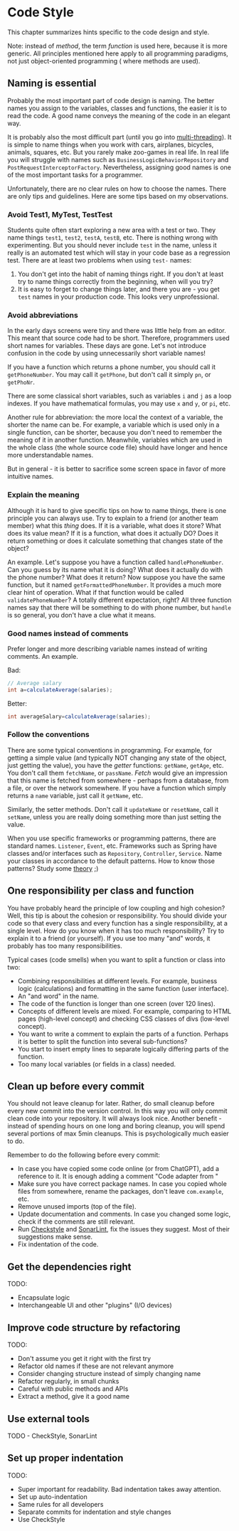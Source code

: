 # Code Style

This chapter summarizes hints specific to the code design and style.

Note: instead of _method_, the term _function_ is used here, because it is more generic. All
principles mentioned here apply to all programming paradigms, not just object-oriented programming (
where methods are used).

## Naming is essential

Probably the most important part of code design is naming. The better names you assign to the
variables, classes and functions, the easier it is to read the code. A good name conveys the meaning
of the code in an elegant way.

It is probably also the most difficult part (until you go
into [multi-threading](http://www.quickmeme.com/meme/364490)). It is simple to name things when you
work with cars, airplanes, bicycles, animals, squares, etc. But you rarely make zoo-games in real
life. In real life you will struggle with names such as `BusinessLogicBehaviorRepository`
and `PostRequestInterceptorFactory`. Nevertheless, assigning good names is one of the most important
tasks for a programmer.

Unfortunately, there are no clear rules on how to choose the names. There are only tips and
guidelines. Here are some tips based on my observations.

### Avoid Test1, MyTest, TestTest

Students quite often start exploring a new area with a test or two. They name things `test1`,
`test2`, `testA`, `testB`, etc. There is nothing wrong with experimenting. But you should never
include `test` in the name, unless it really is an automated test which will stay in your code base
as a regression test. There are at least two problems when using `test-` names:

1. You don't get into the habit of naming things right. If you don't at least try to name things
   correctly from the beginning, when will you try?
2. It is easy to forget to change things later, and there you are - you get `test` names in your
   production code. This looks very unprofessional.

### Avoid abbreviations

In the early days screens were tiny and there was little help from an editor. This meant that source
code had to be short. Therefore, programmers used short names for variables. These days are gone.
Let's not introduce confusion in the code by using unnecessarily short variable names!

If you have a function which returns a phone number, you should call it `getPhoneNumber`. You may
call it `getPhone`, but don't call it simply `pn`, or `getPhoNr`.

There are some classical short variables, such as variables `i` and `j` as a loop indexes. If you
have mathematical formulas, you may use `x` and `y`, or `pi`, etc.

Another rule for abbreviation: the more local the context of a variable, the shorter the name can
be. For example, a variable which is used only in a single function, can be shorter, because you
don't need to remember the meaning of it in another function. Meanwhile, variables which are used in
the whole class (the whole source code file) should have longer and hence more understandable names.

But in general - it is better to sacrifice some screen space in favor of more intuitive names.

### Explain the meaning

Although it is hard to give specific tips on how to name things, there is one principle you can
always use. Try to explain to a friend (or another team member) what this _thing_ does. If it is a
variable, what does it store? What does its value mean? If it is a function, what does it actually
DO? Does it return something or does it calculate something that changes state of the object?

An example. Let's suppose you have a function called `handlePhoneNumber`. Can you guess by its name
what it is doing? What does it actually do with the phone number? What does it return? Now suppose
you have the same function, but it named `getFormattedPhoneNumber`. It provides a much more clear
hint of operation. What if that function would be called `validatePhoneNumber`? A totally different
expectation, right? All three function names say that there will be something to do with phone
number, but `handle` is so general, you don't have a clue what it means.

### Good names instead of comments

Prefer longer and more describing variable names instead of writing comments. An example.

Bad:

```java
// Average salary
int a=calculateAverage(salaries);
```

Better:

```java
int averageSalary=calculateAverage(salaries);
```

### Follow the conventions

There are some typical conventions in programming. For example, for getting a simple value (and
typically NOT changing any state of the object, just getting the value), you have the _getter_
functions: `getName`, `getAge`, etc. You don't call them `fetchName`, or `passName`. _Fetch_
would give an impression that this name is fetched from somewhere - perhaps from a database, from a
file, or over the network somewhere. If you have a function which simply returns a `name`
variable, just call it `getName`, etc.

Similarly, the setter methods. Don't call it `updateName` or `resetName`, call it `setName`, unless
you are really doing something more than just setting the value.

When you use specific frameworks or programming patterns, there are standard names. `Listener`,
`Event`, etc. Frameworks such as Spring have classes and/or interfaces such as `Repository`,
`Controller`, `Service`. Name your classes in accordance to the default patterns. How to know those
patterns? Study some [theory](attitude.md#study-theory-dont-just-try) ;)

## One responsibility per class and function

You have probably heard the principle of low coupling and high cohesion? Well, this tip is about the
cohesion or responsibility. You should divide your code so that every class and every function has a
single responsibility, at a single level. How do you know when it has too much responsibility? Try
to explain it to a friend (or yourself). If you use too many "and" words, it probably has too many
responsibilities.

Typical cases (code smells) when you want to split a function or class into two:

* Combining responsibilities at different levels. For example, business logic (calculations)
  and formatting in the same function (user interface).
* An "and word" in the name.
* The code of the function is longer than one screen (over 120 lines).
* Concepts of different levels are mixed. For example, comparing to HTML pages (high-level concept)
  and checking CSS classes of divs (low-level concept).
* You want to write a comment to explain the parts of a function. Perhaps it is better to split the
  function into several sub-functions?
* You start to insert empty lines to separate logically differing parts of the function.
* Too many local variables (or fields in a class) needed.

## Clean up before every commit

You should not leave cleanup for later. Rather, do small cleanup before every new commit into the
version control. In this way you will only commit clean code into your repository. It will always
look nice. Another benefit - instead of spending hours on one long and boring cleanup, you will
spend several portions of max 5min cleanups. This is psychologically much easier to do.

Remember to do the following before every commit:

* In case you have copied some code online (or from ChatGPT), add a reference to it. It is enough
  adding a comment "Code adapter from <sourceUrlHere>"
* Make sure you have correct package names. In case you copied whole files from somewhere, rename
  the packages, don't leave `com.example`, etc.
* Remove unused imports (top of the file).
* Update documentation and comments. In case you changed some logic, check if the comments are still
  relevant.
* Run [Checkstyle](https://checkstyle.sourceforge.io/)
  and [SonarLint](https://docs.sonarcloud.io/improving/sonarlint/), fix the issues they suggest.
  Most of their suggestions make sense.
* Fix indentation of the code.

## Get the dependencies right

TODO:

* Encapsulate logic
* Interchangeable UI and other "plugins" (I/O devices)

## Improve code structure by refactoring

TODO:

* Don't assume you get it right with the first try
* Refactor old names if these are not relevant anymore
* Consider changing structure instead of simply changing name
* Refactor regularly, in small chunks
* Careful with public methods and APIs
* Extract a method, give it a good name

## Use external tools

TODO - CheckStyle, SonarLint

## Set up proper indentation

TODO:

* Super important for readability. Bad indentation takes away attention.
* Set up auto-indentation
* Same rules for all developers
* Separate commits for indentation and style changes
* Use CheckStyle